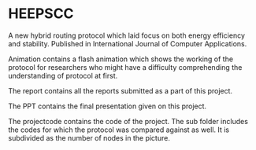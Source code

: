 HEEPSCC
=======

A new hybrid routing protocol which laid focus on both energy efficiency and stability. Published in International Journal of Computer Applications.

Animation contains a flash animation which shows the working of the protocol for researchers who might have a difficulty comprehending the understanding of protocol at first. 

The report contains all the reports submitted as a part of this project. 

The PPT contains the final presentation given on this project. 

The projectcode contains the code of the project. The sub folder includes the codes for which the protocol was compared against as well. It is subdivided as the number of nodes in the picture. 
